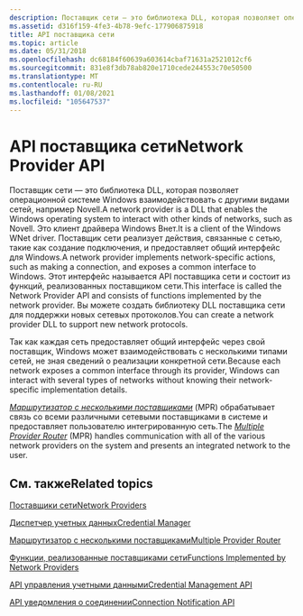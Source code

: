 ```yaml
---
description: Поставщик сети — это библиотека DLL, которая позволяет операционной системе Windows взаимодействовать с другими видами сетей, например Novell. Это клиент драйвера Windows Внет.
ms.assetid: d316f159-4fe3-4b78-9efc-177906875918
title: API поставщика сети
ms.topic: article
ms.date: 05/31/2018
ms.openlocfilehash: dc68184f60639a603614cbaf71631a2521012cf6
ms.sourcegitcommit: 831e8f3db78ab820e1710cede244553c70e50500
ms.translationtype: MT
ms.contentlocale: ru-RU
ms.lasthandoff: 01/08/2021
ms.locfileid: "105647537"
---
```

# <a name="network-provider-api"></a><span data-ttu-id="88426-104">API поставщика сети</span><span class="sxs-lookup"><span data-stu-id="88426-104">Network Provider API</span></span>

<span data-ttu-id="88426-105">Поставщик сети — это библиотека DLL, которая позволяет операционной системе Windows взаимодействовать с другими видами сетей, например Novell.</span><span class="sxs-lookup"><span data-stu-id="88426-105">A network provider is a DLL that enables the Windows operating system to interact with other kinds of networks, such as Novell.</span></span> <span data-ttu-id="88426-106">Это клиент драйвера Windows Внет.</span><span class="sxs-lookup"><span data-stu-id="88426-106">It is a client of the Windows WNet driver.</span></span> <span data-ttu-id="88426-107">Поставщик сети реализует действия, связанные с сетью, такие как создание подключения, и предоставляет общий интерфейс для Windows.</span><span class="sxs-lookup"><span data-stu-id="88426-107">A network provider implements network-specific actions, such as making a connection, and exposes a common interface to Windows.</span></span> <span data-ttu-id="88426-108">Этот интерфейс называется API поставщика сети и состоит из функций, реализованных поставщиком сети.</span><span class="sxs-lookup"><span data-stu-id="88426-108">This interface is called the Network Provider API and consists of functions implemented by the network provider.</span></span> <span data-ttu-id="88426-109">Вы можете создать библиотеку DLL поставщика сети для поддержки новых сетевых протоколов.</span><span class="sxs-lookup"><span data-stu-id="88426-109">You can create a network provider DLL to support new network protocols.</span></span>

<span data-ttu-id="88426-110">Так как каждая сеть предоставляет общий интерфейс через свой поставщик, Windows может взаимодействовать с несколькими типами сетей, не зная сведений о реализации конкретной сети.</span><span class="sxs-lookup"><span data-stu-id="88426-110">Because each network exposes a common interface through its provider, Windows can interact with several types of networks without knowing their network-specific implementation details.</span></span>

<span data-ttu-id="88426-111">[*Маршрутизатор с несколькими поставщиками*](../secgloss/m-gly.md) (MPR) обрабатывает связь со всеми различными сетевыми поставщиками в системе и предоставляет пользователю интегрированную сеть.</span><span class="sxs-lookup"><span data-stu-id="88426-111">The [*Multiple Provider Router*](../secgloss/m-gly.md) (MPR) handles communication with all of the various network providers on the system and presents an integrated network to the user.</span></span>

## <a name="related-topics"></a><span data-ttu-id="88426-112">См. также</span><span class="sxs-lookup"><span data-stu-id="88426-112">Related topics</span></span>

<dl> <dt>

[<span data-ttu-id="88426-113">Поставщики сети</span><span class="sxs-lookup"><span data-stu-id="88426-113">Network Providers</span></span>](network-providers.md)
</dt> <dt>

[<span data-ttu-id="88426-114">Диспетчер учетных данных</span><span class="sxs-lookup"><span data-stu-id="88426-114">Credential Manager</span></span>](credential-manager.md)
</dt> <dt>

[<span data-ttu-id="88426-115">Маршрутизатор с несколькими поставщиками</span><span class="sxs-lookup"><span data-stu-id="88426-115">Multiple Provider Router</span></span>](multiple-provider-router.md)
</dt> <dt>

[<span data-ttu-id="88426-116">Функции, реализованные поставщиками сети</span><span class="sxs-lookup"><span data-stu-id="88426-116">Functions Implemented by Network Providers</span></span>](functions-implemented-by-network-providers.md)
</dt> <dt>

[<span data-ttu-id="88426-117">API управления учетными данными</span><span class="sxs-lookup"><span data-stu-id="88426-117">Credential Management API</span></span>](credential-management-api.md)
</dt> <dt>

[<span data-ttu-id="88426-118">API уведомления о соединении</span><span class="sxs-lookup"><span data-stu-id="88426-118">Connection Notification API</span></span>](connection-notification-api.md)
</dt> </dl>

 

 
